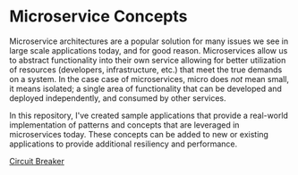 # Microservice Concepts

Microservice architectures are a popular solution for many issues we see in large scale applications today, and for good reason. Microservices allow us to abstract functionality into their own service allowing for better utilization of resources (developers, infrastructure, etc.) that meet the true demands on a system. In the case case of microservices, micro does *not* mean small, it means isolated; a single area of functionality that can be developed and deployed independently, and consumed by other services.

In this repository, I've created sample applications that provide a real-world implementation of patterns and concepts that are leveraged in microservices today. These concepts can be added to new or existing applications to provide additional resiliency and performance.

[Circuit Breaker](./circuit-breaker/README.md)